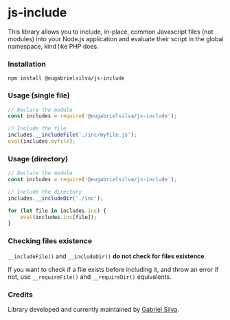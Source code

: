 # js-include
This library allows you to include, in-place, common Javascript files (not modules) into your Node.js application and evaluate their script in the global namespace, kind like PHP does.

### Installation
```
npm install @eugabrielsilva/js-include
```

### Usage (single file)
```js
// Declare the module
const includes = require('@eugabrielsilva/js-include');

// Include the file
includes.__includeFile('./inc/myfile.js');
eval(includes.myfile);
```

### Usage (directory)
```js
// Declare the module
const includes = require('@eugabrielsilva/js-include');

// Include the directory
includes.__includeDir('./inc');

for (let file in includes.inc) {
    eval(includes.inc[file]);
}
```

### Checking files existence
`__includeFile()` and `__includeDir()` **do not check for files existence**.

If you want to check if a file exists before including it, and throw an error if not, use `__requireFile()` and `__requireDir()` equivalents.

### Credits
Library developed and currently maintained by [Gabriel Silva](https://github.com/eugabrielsilva).